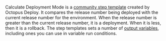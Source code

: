 Calculate Deployment Mode is a [community step template](https://library.yamldoc.liuyan.wang/step-templates/d166457a-1421-4731-b143-dd6766fb95d5/actiontemplate-calculate-deployment-mode) created by Octopus Deploy.  It compares the release number being deployed with the current release number for the environment.  When the release number is greater than the current release number, it is a deployment.  When it is less, then it is a rollback.  The step templates sets a number of [output variables](/docs/projects/variables/output-variables), including ones you can use in variable run conditions.